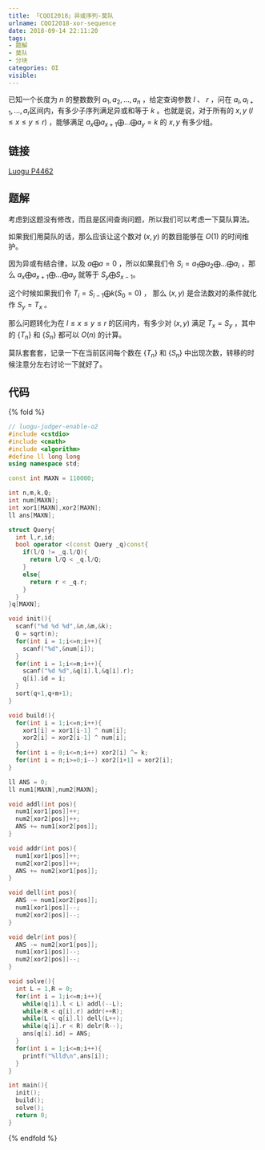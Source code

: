 ```yaml
---
title: 「CQOI2018」异或序列-莫队
urlname: CQOI2018-xor-sequence
date: 2018-09-14 22:11:20
tags: 
- 题解
- 莫队
- 分块
categories: OI
visible:
---
```

已知一个长度为 $n$ 的整数数列 $a_1,a_2,...,a_n$ ，给定查询参数 $l$ 、 $r$ ，问在 $a_l,a_{l+1},...,a_r$ ​区间内，有多少子序列满足异或和等于 $k$ 。也就是说，对于所有的 $x,y$ $(l \leq x \leq y \leq r)$ ，能够满足 $a_x \bigoplus a_{x+1} \bigoplus ... \bigoplus a_y = k$ 的 $x,y$ 有多少组。

<!-- more -->

## 链接

[Luogu P4462](https://www.luogu.org/problemnew/show/P4462)

## 题解

考虑到这题没有修改，而且是区间查询问题，所以我们可以考虑一下莫队算法。

如果我们用莫队的话，那么应该让这个数对 $(x,y)$ 的数目能够在 $O(1)$ 的时间维护。

因为异或有结合律，以及 $a\bigoplus a = 0$ ，所以如果我们令 $S_i = a_1 \bigoplus a_2 \bigoplus ... \bigoplus a_i$ ，那么 $a_x \bigoplus a_{x+1} \bigoplus ... \bigoplus a_y$ 就等于 $S_y \bigoplus S_{x-1}$。

这个时候如果我们令 $T_i = S_{i-1} \bigoplus k(S_0 = 0)$ ， 那么 $(x,y)$ 是合法数对的条件就化作 $S_y = T_x$ 。

那么问题转化为在 $l \leq x\leq y \leq r$ 的区间内，有多少对 $(x,y)$ 满足 $T_x = S_y$ ，其中的 $\{T_n\}$ 和 $\{S_n\}$ 都可以 $O(n)$ 的计算。

莫队套套套，记录一下在当前区间每个数在 $\{T_n\}$ 和 $\{S_n\}$ 中出现次数，转移的时候注意分左右讨论一下就好了。

## 代码

{% fold %}
```cpp
// luogu-judger-enable-o2
#include <cstdio>
#include <cmath>
#include <algorithm>
#define ll long long
using namespace std;

const int MAXN = 110000;

int n,m,k,Q;
int num[MAXN];
int xor1[MAXN],xor2[MAXN];
ll ans[MAXN];

struct Query{
  int l,r,id;
  bool operator <(const Query _q)const{
    if(l/Q != _q.l/Q){
      return l/Q < _q.l/Q;
    }
    else{
      return r < _q.r;
    }
  }
}q[MAXN];

void init(){
  scanf("%d %d %d",&n,&m,&k);
  Q = sqrt(n);
  for(int i = 1;i<=n;i++){
    scanf("%d",&num[i]);
  }
  for(int i = 1;i<=m;i++){
    scanf("%d %d",&q[i].l,&q[i].r);
    q[i].id = i;
  }
  sort(q+1,q+m+1);
}

void build(){
  for(int i = 1;i<=n;i++){
    xor1[i] = xor1[i-1] ^ num[i];
    xor2[i] = xor2[i-1] ^ num[i];
  }
  for(int i = 0;i<=n;i++) xor2[i] ^= k;
  for(int i = n;i>=0;i--) xor2[i+1] = xor2[i];
}

ll ANS = 0;
ll num1[MAXN],num2[MAXN];

void addl(int pos){
  num1[xor1[pos]]++;
  num2[xor2[pos]]++;
  ANS += num1[xor2[pos]];
}

void addr(int pos){
  num1[xor1[pos]]++; 
  num2[xor2[pos]]++; 
  ANS += num2[xor1[pos]];
}

void dell(int pos){
  ANS -= num1[xor2[pos]];
  num1[xor1[pos]]--;
  num2[xor2[pos]]--;
}

void delr(int pos){
  ANS -= num2[xor1[pos]];
  num1[xor1[pos]]--;
  num2[xor2[pos]]--;  
}

void solve(){
  int L = 1,R = 0;
  for(int i = 1;i<=m;i++){
    while(q[i].l < L) addl(--L);
    while(R < q[i].r) addr(++R);
    while(L < q[i].l) dell(L++);
    while(q[i].r < R) delr(R--); 
    ans[q[i].id] = ANS;
  }
  for(int i = 1;i<=m;i++){
    printf("%lld\n",ans[i]);
  } 
}

int main(){
  init();
  build();
  solve();
  return 0;
}
```
{% endfold %}